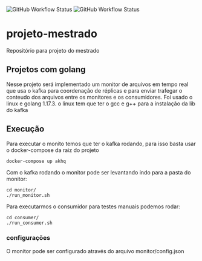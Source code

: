 ![GitHub Workflow Status](https://img.shields.io/github/workflow/status/Pedro-Magalhaes/projeto-mestrado/Go?label=Monitor%20build)
![GitHub Workflow Status](https://img.shields.io/github/workflow/status/Pedro-Magalhaes/projeto-mestrado/Go-Consumer?label=Consumer%20build)
# projeto-mestrado
Repositório para projeto do mestrado


## Projetos com golang
Nesse projeto será implementado um monitor de arquivos em tempo real que usa o kafka para coordenação de réplicas e para enviar trafegar o conteudo dos arquivos entre os monitores e os consumidores.
Foi usado o linux e golang 1.17.3. o linux tem que ter o gcc e g++ para a instalação da lib do kafka

## Execução

Para executar o monito temos que ter o kafka rodando, para isso basta usar o docker-compose da raiz do projeto

```
docker-compose up akhq
```

Com o kafka rodando o monitor pode ser levantando indo para a pasta do monitor:

```
cd monitor/
./run_monitor.sh
```

Para executarmos o consumidor para testes manuais podemos rodar:

```
cd consumer/
./run_consumer.sh
```

### configurações

O monitor pode ser configurado através do arquivo monitor/config.json